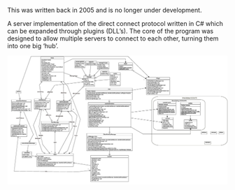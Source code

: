 This was written back in 2005 and is no longer under development.

 A server implementation of the direct connect protocol written in C# which can be expanded through plugins (DLL’s). The core of the program was designed to allow multiple servers to connect to each other, turning them into one big ‘hub’.

![UML](https://github.com/midnightgizmo/GHub/blob/master/UML-version-2.jpg?raw=true "UML")
